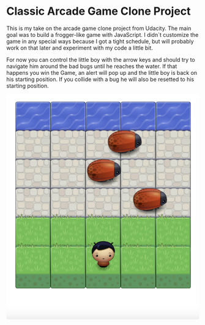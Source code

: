 # Classic Arcade Game Clone Project

This is my take on the arcade game clone project from Udacity. The main goal was to build a frogger-like game with JavaScript.
I didn´t customize the game in any special ways because I got a tight schedule, but will probably work on that later and experiment with
my code a little bit.

For now you can control the little boy with the arrow keys and should try to navigate him around the bad bugs until he reaches the water.
If that happens you win the Game, an alert will pop up and the little boy is back on his starting position. If you collide with a bug
he will also be resetted to his starting position.

![Screenshot](/images/screenshot.png?raw=true)
